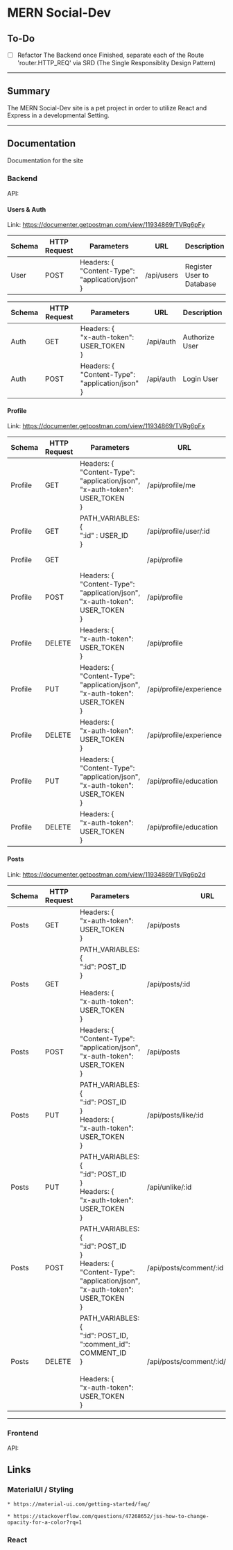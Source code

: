 # MERN Social-Dev

## To-Do

- [ ] Refactor The Backend once Finished, separate each of the Route 'router.HTTP_REQ' via SRD (The Single Responsiblity Design Pattern)

---

## Summary

The MERN Social-Dev site is a pet project in order to utilize React and Express in a developmental Setting.

---

## Documentation

Documentation for the site

### Backend

API:

#### Users & Auth

Link: https://documenter.getpostman.com/view/11934869/TVRg6pFy

| Schema | HTTP Request | Parameters                                                  | URL        | Description               |
| ------ | ------------ | ----------------------------------------------------------- | ---------- | ------------------------- |
| User   | POST         | Headers: { <br/> "Content-Type": "application/json" <br/> } | /api/users | Register User to Database |

| Schema | HTTP Request | Parameters                                                  | URL       | Description    |
| ------ | ------------ | ----------------------------------------------------------- | --------- | -------------- |
| Auth   | GET          | Headers: { <br/> "x-auth-token": USER_TOKEN <br/> }         | /api/auth | Authorize User |
| Auth   | POST         | Headers: { <br/> "Content-Type": "application/json" <br/> } | /api/auth | Login User     |

#### Profile

Link: https://documenter.getpostman.com/view/11934869/TVRg6pFx

| Schema  | HTTP Request | Parameters                                                                                    | URL                     | Description                    |
| ------- | ------------ | --------------------------------------------------------------------------------------------- | ----------------------- | ------------------------------ |
| Profile | GET          | Headers: { <br/> "Content-Type": "application/json", <br/> "x-auth-token": USER_TOKEN <br/> } | /api/profile/me         | Get logged in profile data     |
| Profile | GET          | PATH_VARIABLES: { <br/> ":id" : USER_ID <br/> }                                               | /api/profile/user/:id   | Grab profile by user ID        |
| Profile | GET          |                                                                                               | /api/profile            | Grab all Profiles              |
| Profile | POST         | Headers: { <br/> "Content-Type": "application/json", <br/> "x-auth-token": USER_TOKEN <br/> } | /api/profile            | Create and Update Profile      |
| Profile | DELETE       | Headers: { <br/> "x-auth-token": USER_TOKEN <br/> }                                           | /api/profile            | Delete the Specified Profile   |
| Profile | PUT          | Headers: { <br/> "Content-Type": "application/json", <br/> "x-auth-token": USER_TOKEN <br/> } | /api/profile/experience | Add Experience to Profile      |
| Profile | DELETE       | Headers: { <br/> "x-auth-token": USER_TOKEN <br/> }                                           | /api/profile/experience | Delete Experience from profile |
| Profile | PUT          | Headers: { <br/> "Content-Type": "application/json", <br/> "x-auth-token": USER_TOKEN <br/> } | /api/profile/education  | Add Education to profile       |
| Profile | DELETE       | Headers: { <br/> "x-auth-token": USER_TOKEN <br/> }                                           | /api/profile/education  | Delete Education from profile  |

#### Posts

Link: https://documenter.getpostman.com/view/11934869/TVRg6p2d

| Schema | HTTP Request | Parameters                                                                                                                            | URL                                | Description             |
| ------ | ------------ | ------------------------------------------------------------------------------------------------------------------------------------- | ---------------------------------- | ----------------------- |
| Posts  | GET          | Headers: {<br> "x-auth-token": USER_TOKEN<br>}                                                                                        | /api/posts                         | Get all posts           |
| Posts  | GET          | PATH_VARIABLES:{<br> ":id": POST_ID<br>}<br><br>Headers: {<br> "x-auth-token": USER_TOKEN <br>}                                       | /api/posts/:id                     | Grab post by ID         |
| Posts  | POST         | Headers: {<br> "Content-Type": "application/json",<br> "x-auth-token": USER_TOKEN <br>}                                               | /api/posts                         | Create a Post           |
| Posts  | PUT          | PATH_VARIABLES: {<br> ":id": POST_ID<br>}<br>Headers: {<br> "x-auth-token": USER_TOKEN <br>}                                          | /api/posts/like/:id                | Like Post               |
| Posts  | PUT          | PATH_VARIABLES: {<br> ":id": POST_ID<br>}<br>Headers: {<br> "x-auth-token": USER_TOKEN <br>}                                          | /api/unlike/:id                    | Unlike a Post           |
| Posts  | POST         | PATH_VARIABLES: {<br> ":id": POST_ID<br>}<br>Headers: {<br> "Content-Type": "application/json", <br> "x-auth-token": USER_TOKEN <br>} | /api/posts/comment/:id             | Add a comment to a Post |
| Posts  | DELETE       | PATH_VARIABLES: {<br> ":id": POST_ID,<br> ":comment_id": COMMENT_ID<br>}<br><br>Headers: {<br> "x-auth-token": USER_TOKEN <br>}       | /api/posts/comment/:id/:comment_id | Delete User comment     |

---

### Frontend

API:

## Links

### MaterialUI / Styling

    * https://material-ui.com/getting-started/faq/

    * https://stackoverflow.com/questions/47268652/jss-how-to-change-opacity-for-a-color?rq=1

### React